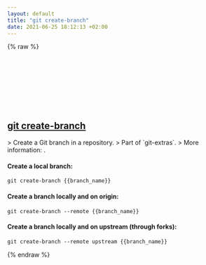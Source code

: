 ```yaml
---
layout: default
title: "git create-branch"
date: 2021-06-25 18:12:13 +02:00
---
```

{% raw %}
<h2 id="git-create-branch">
  <a href="/en/common/git-create-branch.html">git create-branch</a> <a href="#git-create-branch"><svg class="icon">
    <use href="/assets/images/unicode_sprite.svg#link" />
  </svg></a>
</h2>
> Create a Git branch in a repository.
> Part of `git-extras`.
> More information: <https://github.com/tj/git-extras/blob/master/Commands.md#git-create-branch>.

#### Create a local branch:
```shell
git create-branch {{branch_name}}
```
#### Create a branch locally and on origin:
```shell
git create-branch --remote {{branch_name}}
```
#### Create a branch locally and on upstream (through forks):
```shell
git create-branch --remote upstream {{branch_name}}
```
{% endraw %}